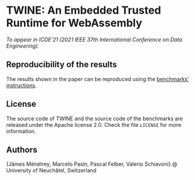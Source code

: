 # TWINE: An Embedded Trusted Runtime for WebAssembly
*To appear in ICDE'21 (2021 IEEE 37th International Conference on Data Engineering).*

## Reproducibility of the results
The results shown in the paper can be reproduced using the [benchmarks' instructions](benchmarks/).

## License

The source code of TWINE and the source code of the benchmarks are released under the Apache license 2.0.
Check the file `LICENSE` for more information.

## Authors

{Jämes Ménétrey, Marcelo Pasin, Pascal Felber, Valerio Schiavoni} @ University of Neuchâtel, Switzerland
